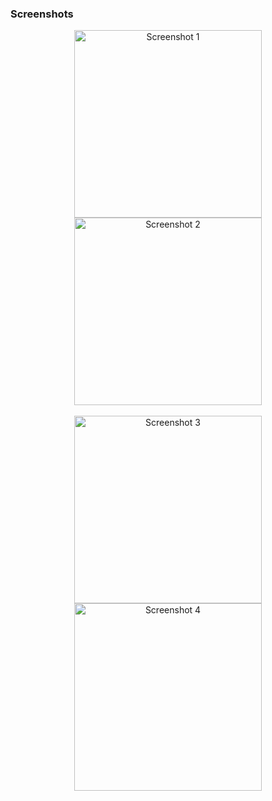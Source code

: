 ### Screenshots

<p align="center">
  <img src="https://github.com/user-attachments/assets/6167138b-78b2-402a-b037-074b262dcb20" alt="Screenshot 1" width="300"/>
  <img src="https://github.com/user-attachments/assets/39a8e0b7-8d35-4a01-a59a-d279a4927b46" alt="Screenshot 2" width="300"/>
  <br />
  <br/>
  <img src="https://github.com/user-attachments/assets/144aeda6-d5e6-4155-a874-e529f993427a" alt="Screenshot 3" width="300"/>
  <img src="https://github.com/user-attachments/assets/8ffd4859-ac30-45a3-8eff-cd22a3c29e5d" alt="Screenshot 4" width="300"/>
</p>
